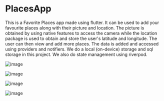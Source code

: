 # PlacesApp
This is a Favorite Places app made using flutter. It can be used to add your favourite places along with their picture and location. The picture is obtained by using native features to access the camera while the location package is used to obtain and store the user's latitude and longitude. The user can then view and add more places.
The data is added and accessed using providers and notifiers. 
We do a local (on-device) storage and sql storage in this project.
We also do state management using riverpod.

![image](https://github.com/vaishnavviju/FavouritePlacesApp/assets/95471125/94f8f1e2-2a50-49fe-ba4d-977ed970f442)

![image](https://github.com/vaishnavviju/FavouritePlacesApp/assets/95471125/fac476ab-9fbc-4ac5-aa66-75d656ae45fe)

![image](https://github.com/vaishnavviju/FavouritePlacesApp/assets/95471125/19bd6263-d15b-41d8-820e-fc148d6dfd24)

![image](https://github.com/vaishnavviju/FavouritePlacesApp/assets/95471125/32789ab3-324a-4ef5-8f1e-985ad266a28f)
